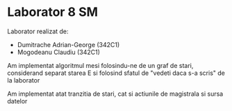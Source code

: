 # Laborator 8 SM

Laborator realizat de:

* Dumitrache Adrian-George (342C1)
* Mogodeanu Claudiu (342C1)

Am implementat algoritmul mesi folosindu-ne de un graf de stari,
considerand separat starea E si folosind sfatul de "vedeti daca s-a scris" de la laborator

Am implementat atat tranzitia de stari, cat si actiunile de magistrala si sursa datelor
